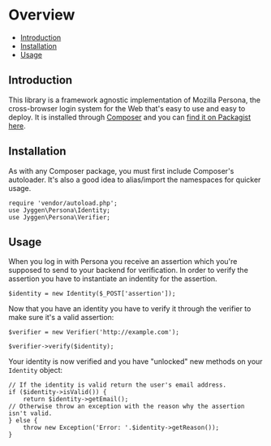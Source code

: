 # Overview

- [Introduction](#introduction)
- [Installation](#installation)
- [Usage](#usage)

<a name="introduction"></a>
## Introduction

This library is a framework agnostic implementation of Mozilla Persona, the cross-browser login system for the Web that's easy to use and easy to deploy. It is installed through [Composer](http://getcomposer.org/) and you can [find it on Packagist here](https://packagist.org/packages/Mozila/Persona).

<a name="installation"></a>
## Installation

As with any Composer package, you must first include Composer's autoloader. It's also a good idea to alias/import the namespaces for quicker usage.

    require 'vendor/autoload.php';
    use Jyggen\Persona\Identity;
    use Jyggen\Persona\Verifier;

<a name="usage"></a>
## Usage
When you log in with Persona you receive an assertion which you're supposed to send to your backend for verification. In order to verify the assertion you have to instantiate an indentity for the assertion.

    $identity = new Identity($_POST['assertion']);

Now that you have an identity you have to verify it through the verifier to make sure it's a valid assertion:

    $verifier = new Verifier('http://example.com');

    $verifier->verify($identity);

Your identity is now verified and you have "unlocked" new methods on your `Identity` object:

    // If the identity is valid return the user's email address.
    if ($identity->isValid()) {
        return $identity->getEmail();
    // Otherwise throw an exception with the reason why the assertion isn't valid.
    } else {
        throw new Exception('Error: '.$identity->getReason());
    }
